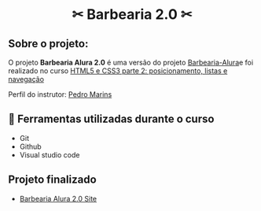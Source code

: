 <h1 align="center"> ✂ Barbearia 2.0 ✂  </h1>

## Sobre o projeto:

O projeto **Barbearia Alura 2.0** é uma versão do projeto [
Barbearia-Alura](https://github.com/CriSarah/Barbearia-Alura/edit/main/README.md)e foi realizado no curso [HTML5 e CSS3 parte 2: posicionamento, listas e navegação](https://cursos.alura.com.br/course/html5-css3-posicionamento-listas-navegacao)

Perfil do instrutor:  [Pedro Marins](https://cursos.alura.com.br/user/opedromarins)

##   🔨 Ferramentas utilizadas durante o curso 

- Git
- Github
- Visual studio code


## Projeto finalizado 

- [Barbearia Alura 2.0 Site](https://crisarah.github.io/barbearia2.0/)
